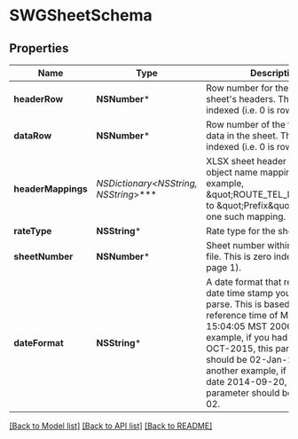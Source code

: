 # SWGSheetSchema

## Properties
Name | Type | Description | Notes
------------ | ------------- | ------------- | -------------
**headerRow** | **NSNumber*** | Row number for the XLSX sheet&#39;s headers.  This is zero indexed (i.e. 0 is row 1). | 
**dataRow** | **NSNumber*** | Row number of the first line of data in the sheet.  This is zero indexed (i.e. 0 is row 1) | 
**headerMappings** | **NSDictionary&lt;NSString*, NSString*&gt;*** | XLSX sheet header name to object name mappings. For example, \&quot;ROUTE_TEL_PREFIX\&quot; to \&quot;Prefix\&quot; might be one such mapping. | 
**rateType** | **NSString*** | Rate type for the sheet. | 
**sheetNumber** | **NSNumber*** | Sheet number within the XLSX file.  This is zero indexed (i.e. 0 is page 1). | 
**dateFormat** | **NSString*** | A date format that represents the date time stamp you want to parse. This is based on the reference time of Mon Jan 2 15:04:05 MST 2006. For example, if you had the date 13-OCT-2015, this parameter should be 02-Jan-2006. As another example, if you have the date 2014-09-20, this parameter should be 2006-01-02. | [optional] 

[[Back to Model list]](../README.md#documentation-for-models) [[Back to API list]](../README.md#documentation-for-api-endpoints) [[Back to README]](../README.md)


